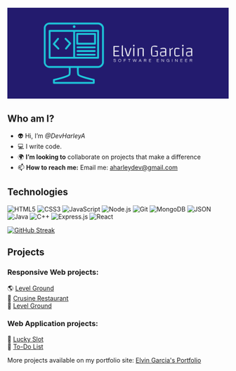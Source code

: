 ![cover](cover.png)


## Who am I?
- :alien: Hi, I’m <em>@DevHarleyA</em>
- :computer: I write code.
- :earth_africa: <strong>I’m looking to</strong> collaborate on projects that make a difference
- 📫 <strong>How to reach me:</strong> Email me: aharleydev@gmail.com

## Technologies
![HTML5](https://img.shields.io/badge/HTML5-E34F26?style=for-the-badge&logo=HTML5&logoColor=white)
![CSS3](https://img.shields.io/badge/CSS3-1572B6?style=for-the-badge&logo=CSS3&logoColor=white)
![JavaScript](https://img.shields.io/badge/JavaScript-F7DF1E?style=for-the-badge&logo=JavaScript&logoColor=white)
![Node.js](https://img.shields.io/badge/Node.js-339933?style=for-the-badge&logo=Node.js&logoColor=white)
![Git](https://img.shields.io/badge/Git-F05032?style=for-the-badge&logo=Git&logoColor=white)
![MongoDB](https://img.shields.io/badge/MongoDB-47A248?style=for-the-badge&logo=MongoDB&logoColor=white)
![JSON](https://img.shields.io/badge/JSON-000000?style=for-the-badge&logo=JSON&logoColor=white)
![Java](https://img.shields.io/badge/java-%23ED8B00.svg?style=for-the-badge&logo=java&logoColor=white)
![C++](https://img.shields.io/badge/c++-%2300599C.svg?style=for-the-badge&logo=c%2B%2B&logoColor=white)
![Express.js](https://img.shields.io/badge/express.js-%23404d59.svg?style=for-the-badge&logo=express&logoColor=%2361DAFB)
![React](https://img.shields.io/badge/react-%2320232a.svg?style=for-the-badge&logo=react&logoColor=%2361DAFB)

[![GitHub Streak](https://streak-stats.demolab.com/?user=elvingarciadev&theme=prussian	)](https://git.io/streak-stats)


## Projects
### Responsive Web projects:
🌎 [Level Ground](https://jwlinitiative.netlify.app/)</br>
🍔 [Crusine Restaurant](https://cusinerestaurant.netlify.app/)</br>
🥋 [Level Ground](https://level-ground-mockup.netlify.app/)</br>

### Web Application projects:
:panda_face: [Lucky Slot](https://slot-machinegame.netlify.app/)</br>
:panda_face: [To-Do List](https://todo-list-organizer.netlify.app/)</br>


More projects available on my portfolio site: [Elvin Garcia's Portfolio](https://elvingarcia.netlify.app/)
